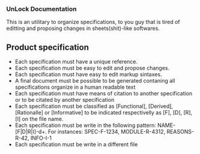 ### UnLock Documentation

This is an utilitary to organize specifications, to you guy that is tired of editting and proposing changes in sheets(shit)-like softwares.

## Product specification
* Each specification must have a unique reference.
* Each specification must be easy to edit and propose changes.
* Each specification must have easy to edit markup sintaxes.
* A final document must be possible to be generated contaning all specifications organize in a human readable text
* Each specification must have means of citation to another specification or to be citated by another specification
* Each specification must be classified as [Functional], [Derived], [Rationalle] or [Informative] to be indicated respectivelly as [F], [D], [R], [I] on the file name.
* Each specification must be write in the following pattern: NAME-[F|D|R|I]-d+. For instances: SPEC-F-1234, MODULE-R-4312, REASONS-R-42, INFO-I-1
* Each specification must be write in a different file
